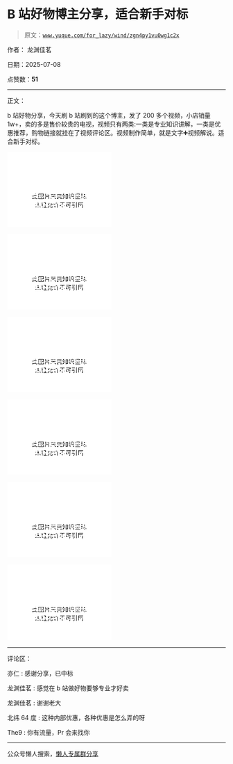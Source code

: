 # B 站好物博主分享，适合新手对标

> 原文：[`www.yuque.com/for_lazy/wind/zgn4py1vu0wg1c2x`](https://www.yuque.com/for_lazy/wind/zgn4py1vu0wg1c2x)

作者： 龙渊佳茗

日期：2025-07-08

点赞数：**51**

* * *

正文：

b 站好物分享，今天刷 b 站刷到的这个博主，发了 200 多个视频，小店销量 1w+，卖的多是售价较贵的电视，视频只有两类:一类是专业知识讲解，一类是优惠推荐，购物链接就挂在了视频评论区。视频制作简单，就是文字➕视频解说。适合新手对标。

![](img/f48c6b713d219fc03190ea819c22136f.png "None")

![](img/42b9a31513b71f137d33be6220f9897e.png "None")

![](img/f6f2cd545f17fe4007effeda33f784fe.png "None")

![](img/261d51759a8850f426d43873813cc7d5.png "None")

![](img/bbc70a5092b65f173f10ef49d795eb20.png "None")

![](img/fe1b055509b4a7cef9f495ea2d200b8e.png "None")

* * *

评论区：

亦仁 : 感谢分享，已中标

龙渊佳茗 : 感觉在 b 站做好物要够专业才好卖

龙渊佳茗 : 谢谢老大

北纬 64 度 : 这种内部优惠，各种优惠是怎么弄的呀

The9 : 你有流量，Pr 会来找你

* * *

公众号懒人搜索，[懒人专属群分享](https://lazybook.fun/#/blog/group)